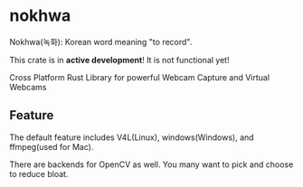 # nokhwa
Nokhwa(녹화): Korean word meaning "to record".

This crate is in **active development**! It is not functional yet!

Cross Platform Rust Library for powerful Webcam Capture and Virtual Webcams


## Feature
The default feature includes V4L(Linux), windows(Windows), and ffmpeg(used for Mac).

There are backends for OpenCV as well. You many want to pick and choose to reduce bloat.


